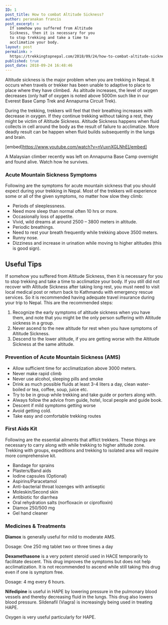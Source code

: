 ```yaml
---
ID: 1
post_title: How to combat Altitude Sickness?
author: peranakan francis
post_excerpt: >
  If somehow you suffered from Altitude
  Sickness, then it is necessary for you
  to stop trekking and take a time to
  acclimatize your body.
layout: post
permalink: >
  https://trekkingtopnepal.com/2018/09/24/how-to-combat-altitude-sickness/
published: true
post_date: 2018-09-24 16:48:46
---
```

<!-- wp:paragraph -->
<p>Altitude sickness is the major problem when you are trekking in Nepal. It occurs when travels or trekker has been unable to adaptive to place to place where they have climbed.&nbsp; As altitude increases, the level of oxygen decreases (only half of oxygen is noted above 5000m such like in our Everest Base Camp Trek and Annapurna Circuit Trek). </p>
<!-- /wp:paragraph -->

<!-- wp:paragraph -->
<p>During the trekking, trekkers will feel that their breathing increases with decrease in oxygen. If they continue trekking without taking a rest, they might be victim of Altitude Sickness. Altitude Sickness happens when fluid collects in cell around the body as the result of failure to acclimatize. More deadly result can be happen when fluid builds subsequently in the lungs and brain.<br></p>
<!-- /wp:paragraph -->

[embed]https://www.youtube.com/watch?v=nVuxnXGLNhE[/embed]
<p>A Malaysian climber recently was left on Annapurna Base Camp overnight and found alive. Watch how he survives.</p>

<!-- wp:heading {"level":3} -->
<h3>Acute Mountain Sickness Symptoms</h3>
<!-- /wp:heading -->

<!-- wp:paragraph -->
<p>Following are the symptoms for acute mountain sickness that you should expect during your trekking in Nepal. Most of the trekkers will experience some or all of the given symptoms, no matter how slow they climb:</p>
<!-- /wp:paragraph -->

<!-- wp:list -->
<ul><li>Periods of sleeplessness.</li><li>Need more sleep than normal often 10 hrs or more.</li><li>Occasionally loss of appetite.</li><li>Vivid, wild dreams at around 2500 – 3800 meters in altitude.</li><li>Periodic breathings.</li><li>Need to rest your breath frequently while trekking above 3500 meters.</li><li>Runny nose.</li><li>Dizziness and increase in urination while moving to higher altitudes (this is good sign).</li></ul>
<!-- /wp:list -->

<!-- wp:heading -->
<h2>Useful Tips</h2>
<!-- /wp:heading -->

<!-- wp:paragraph -->
<p>If somehow you suffered from Altitude Sickness, then it is necessary for you to stop trekking and take a time to acclimatize your body. If you still did not recover with Altitude Sickness after taking long rest, you must need to visit local medical post or return back to Kathmandu with emergency rescue services. So it is recommended having adequate travel insurance during your trip to Nepal. This are the recommended steps:</p>
<!-- /wp:paragraph -->

<!-- wp:list {"ordered":true} -->
<ol><li>Recognize the early symptoms of altitude sickness when you have them, and note that you might be the only person suffering with Altitude sickness in a group.</li><li>Never ascend to the new altitude for rest when you have symptoms of Altitude Sickness.</li><li>Descend to the lower altitude, if you are getting worse with the Altitude Sickness at the same altitude.</li></ol>
<!-- /wp:list -->

<!-- wp:heading {"level":3} -->
<h3>Prevention of Acute Mountain Sickness (AMS)</h3>
<!-- /wp:heading -->

<!-- wp:list -->
<ul><li>Allow sufficient time for acclimatization above 3000 meters.</li><li>Never make rapid climb</li><li>Never use alcohol, sleeping pills and smoke</li><li>Drink as much possible fluids at least 3-4 liters a day, clean water-boiled or tea, coffee, soup, juice etc.</li><li>Try to be in group while trekking and take guide or porters along with.</li><li>Always follow the advice from guide, hotel, local people and guide book.</li><li>Descent if mild symptoms getting worse</li><li>Avoid getting cold.</li><li>Take easy and comfortable trekking routes<br></li></ul>
<!-- /wp:list -->

<!-- wp:heading {"level":3} -->
<h3>First Aids Kit</h3>
<!-- /wp:heading -->

<!-- wp:paragraph -->
<p>Following are the essential ailments that afflict trekkers. These things are necessary to carry along with while trekking to higher altitude zone. Trekking with groups, expeditions and trekking to isolated area will require more comprehensive kit.</p>
<!-- /wp:paragraph -->

<!-- wp:list -->
<ul><li>Bandage for sprains</li><li>Plasters/Band aids</li><li>Iodine capsules (Optional)</li><li>Aspirins/Paracetamol</li><li>Anti-bacterial throat lozenges with antiseptic</li><li>Moleskin/Second skin</li><li>Antibiotic for diarrhea</li><li>Oral rehydration salts (norfloxacin or ciprofloxin)</li><li>Diamox 250/500 mg</li><li>Gel hand cleaner</li></ul>
<!-- /wp:list -->

<!-- wp:heading {"level":3} -->
<h3 id="mce_76">Medicines &amp; Treatments</h3>
<!-- /wp:heading -->

<!-- wp:paragraph -->
<p><strong>Diamox</strong>&nbsp;is generally useful for mild to moderate AMS.</p>
<!-- /wp:paragraph -->

<!-- wp:paragraph -->
<p>Dosage: One 250 mg tablet two or three times a day</p>
<!-- /wp:paragraph -->

<!-- wp:paragraph -->
<p><strong>Dexamethasone</strong>&nbsp;is a very potent steroid used in HACE temporarily to facilitate descent. This drug improves the symptoms but does not help acclimatization. It is not recommended to ascend while still taking this drug even if one is symptom free.</p>
<!-- /wp:paragraph -->

<!-- wp:paragraph -->
<p>Dosage: 4 mg every 6 hours.</p>
<!-- /wp:paragraph -->

<!-- wp:paragraph -->
<p><strong>Nifedipine</strong>&nbsp;is useful in HAPE by lowering pressure in the pulmonary blood vessels and thereby decreasing fluid in the lungs. This drug also lowers blood pressure. Sildenafil (Viagra) is increasingly being used in treating HAPE.</p>
<!-- /wp:paragraph -->

<!-- wp:paragraph -->
<p>Oxygen is very useful particularly for HAPE.<br></p>
<!-- /wp:paragraph -->

<!-- wp:html -->
<div class="sharethis-inline-reaction-buttons"></div>
<!-- /wp:html -->